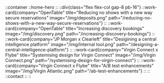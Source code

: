 ::container
	::home-hero
	::
	::div{class="flex flex-col gap-8 pb-16"}
		::work-card{company="OpenTable" title="Reducing no shows with a new way secure reservations" image="/img/deposits.png" path="/reducing-no-shows-with-a-new-way-secure-reservations"}
		::
		::work-card{company="OpenTable" title="Increasing discovery bookings" image="/img/discovery.png" path="/increasing-discovery-bookings"}
		::
		::work-card{company="JP Morgan x Clearleft" title="Desigining a central intelligence platform" image="/img/Internal tool.png" path="/designing-a-central-intelligence-platform"}
		::
		::work-card{company="Virgin Connect x Flybe" title="Systemising design for Virgin Connect" image="/img/Virgin Connect.png" path="/systemising-design-for-virgin-connect"}
		::
		::work-card{company="Virgin Connect x Flybe" title="A/B test enhancements" image="/img/Virgin Atlantic.png" path="/ab-test-enhancements"}
		::
	::
	::contact
	::
::
